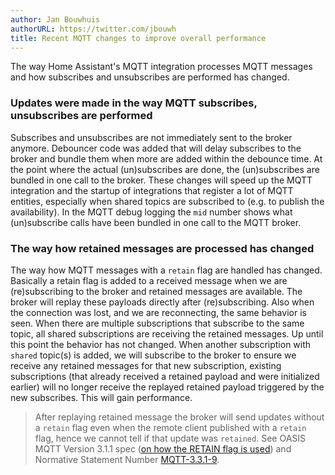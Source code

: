 ```yaml
---
author: Jan Bouwhuis
authorURL: https://twitter.com/jbouwh
title: Recent MQTT changes to improve overall performance
---
```


The way Home Assistant's MQTT integration processes MQTT messages and how subscribes and unsubscribes are performed has changed.

### Updates were made in the way MQTT subscribes, unsubscribes are performed

Subscribes and unsubscribes are not immediately sent to the broker anymore. Debouncer code was added that will delay subscribes to the broker and bundle them when more are added within the debounce time. At the point where the actual (un)subscribes are done, the (un)subscribes are bundled in one call to the broker. These changes will speed up the MQTT integration and the startup of integrations that register a lot of MQTT entities, especially when shared topics are subscribed to (e.g. to publish the availability). In the MQTT debug logging the `mid` number shows what (un)subscribe calls have been bundled in one call to the MQTT broker.

### The way how retained messages are processed has changed

The way how MQTT messages with a `retain` flag are handled has changed. Basically a retain flag is added to a received message when we are (re)subscribing to the broker and retained messages are available. The broker will replay these payloads directly after (re)subscribing. Also when the connection was lost, and we are reconnecting, the same behavior is seen. When there are multiple subscriptions that subscribe to the same topic, all shared subscriptions are receiving the retained messages. Up until this point the behavior has not changed.
When another subscription with `shared` topic(s) is added, we will subscribe to the broker to ensure we receive any retained messages for that new subscription, existing subscriptions (that already received a retained payload and were initialized earlier) will no longer receive the replayed retained payload triggered by the new subscribes. This will gain performance.

> After replaying retained message the broker will send updates without a `retain` flag even when the remote client published with a `retain` flag, hence we cannot tell if that update was `retained`. See OASIS MQTT Version 3.1.1 spec ([on how the RETAIN flag is used](http://docs.oasis-open.org/mqtt/mqtt/v3.1.1/os/mqtt-v3.1.1-os.html#_Toc385349265)) and Normative Statement Number [MQTT-3.3.1-9](http://docs.oasis-open.org/mqtt/mqtt/v3.1.1/os/mqtt-v3.1.1-os.html#_Toc398718134).
